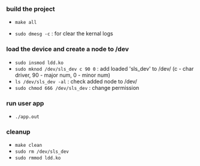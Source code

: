 ### build the project
* `make all`

* `sudo dmesg -c` : for clear the kernal logs

### load the device and create a node to /dev
* `sudo insmod ldd.ko`
* `sudo mknod /dev/sls_dev c 90 0` : add loaded 'sls_dev' to /dev/ (c - char driver, 90 - major num, 0 - minor num)
* `ls /dev/sls_dev -al` : check added node to /dev/
* `sudo chmod 666 /dev/sls_dev` : change permission

### run user app
* `./app.out`

### cleanup
* `make clean`
* `sudo rm /dev/sls_dev`
* `sudo rmmod ldd.ko`
